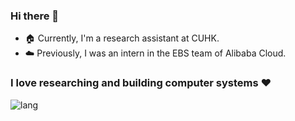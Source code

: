 ### Hi there 👋

- 🏠 Currently, I'm a research assistant at CUHK.
- ☁️ Previously, I was an intern in the EBS team of Alibaba Cloud.

### I love researching and building computer systems ❤️

![lang](https://github-readme-stats.vercel.app/api/top-langs/?username=vtta&layout=compact)

<!--

![stat](https://github-readme-stats.vercel.app/api?username=vtta)

**vtta/vtta** is a ✨ _special_ ✨ repository because its `README.md` (this file) appears on your GitHub profile.

Here are some ideas to get you started:

- 🔭 I’m currently working on ...
- 🌱 I’m currently learning ...
- 👯 I’m looking to collaborate on ...
- 🤔 I’m looking for help with ...
- 💬 Ask me about ...
- 📫 How to reach me: ...
- 😄 Pronouns: ...
- ⚡ Fun fact: ...
-->
